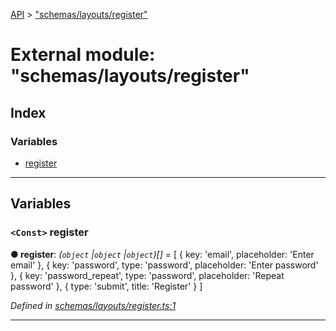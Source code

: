 [API](../README.md) > ["schemas/layouts/register"](../modules/_schemas_layouts_register_.md)

# External module: "schemas/layouts/register"

## Index

### Variables

* [register](_schemas_layouts_register_.md#register)

---

## Variables

<a id="register"></a>

### `<Const>` register

**● register**: *(`object` |`object` |`object`)[]* =  [
  {
    key: 'email',
    placeholder: 'Enter email'
  },
  {
    key: 'password',
    type: 'password',
    placeholder: 'Enter password'
  },
  {
    key: 'password_repeat',
    type: 'password',
    placeholder: 'Repeat password'
  },
  {
    type: 'submit',
    title: 'Register'
  }
]

*Defined in [schemas/layouts/register.ts:1](https://github.com/authumn/authumn-angular/blob/04acefe/projects/authumn-angular/src/user/schemas/layouts/register.ts#L1)*

___

